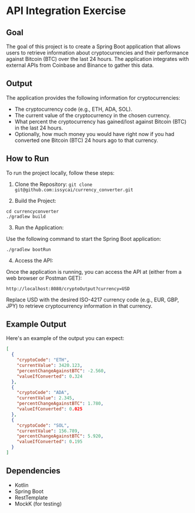 # API Integration Exercise

## Goal

The goal of this project is to create a Spring Boot application that allows users to retrieve information about
cryptocurrencies and their performance against Bitcoin (BTC) over the last 24 hours. The application integrates with
external APIs from Coinbase and Binance to gather this data.

## Output

The application provides the following information for cryptocurrencies:

+ The cryptocurrency code (e.g., ETH, ADA, SOL).
+ The current value of the cryptocurrency in the chosen currency.
+ What percent the cryptocurrency has gained/lost against Bitcoin (BTC) in the last 24 hours.
+ Optionally, how much money you would have right now if you had converted one Bitcoin (BTC) 24 hours ago to that
  currency.

## How to Run

To run the project locally, follow these steps:

1. Clone the Repository:
   `git clone git@github.com:issycai/currency_converter.git`

2. Build the Project:

```shell
cd currencyconverter
./gradlew build
```

3. Run the Application:

Use the following command to start the Spring Boot application:

```shell
./gradlew bootRun
```

4. Access the API:

Once the application is running, you can access the API at (either from a web browser or Postman GET):

```shell
http://localhost:8080/cryptoOutput?currency=USD
```

Replace USD with the desired ISO-4217 currency code (e.g., EUR, GBP, JPY) to retrieve cryptocurrency information in that
currency.

## Example Output

Here's an example of the output you can expect:

```json
[
  {
    "cryptoCode": "ETH",
    "currentValue": 3420.123,
    "percentChangeAgainstBTC": -2.560,
    "valueIfConverted": 0.324
  },
  {
    "cryptoCode": "ADA",
    "currentValue": 2.345,
    "percentChangeAgainstBTC": 1.780,
    "valueIfConverted": 0.025
  },
  {
    "cryptoCode": "SOL",
    "currentValue": 156.789,
    "percentChangeAgainstBTC": 5.920,
    "valueIfConverted": 0.195
  }
]

```

## Dependencies

+ Kotlin
+ Spring Boot
+ RestTemplate
+ MockK (for testing)
